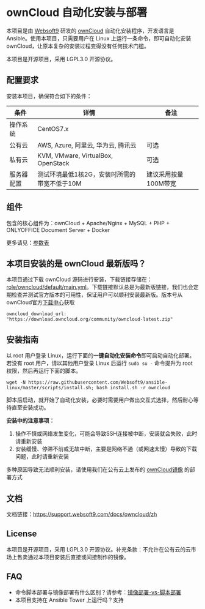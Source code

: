 
# ownCloud 自动化安装与部署

本项目是由 [Websoft9](https://www.websoft9.com) 研发的 [ownCloud](https://owncloud.org/) 自动化安装程序，开发语言是 Ansible。使用本项目，只需要用户在 Linux 上运行一条命令，即可自动化安装 ownCloud，让原本复杂的安装过程变得没有任何技术门槛。  

本项目是开源项目，采用 LGPL3.0 开源协议。

## 配置要求

安装本项目，确保符合如下的条件：

| 条件       | 详情       | 备注  |
| ------------ | ------------ | ----- |
| 操作系统       | CentOS7.x       |   |
| 公有云| AWS, Azure, 阿里云, 华为云, 腾讯云 | 可选 |
| 私有云|  KVM, VMware, VirtualBox, OpenStack | 可选 |
| 服务器配置 | 测试环境最低1核2G，安装时所需的带宽不低于10M |  建议采用按量100M带宽 |

## 组件

包含的核心组件为：ownCloud + Apache/Nginx + MySQL + PHP + ONLYOFFICE Document Server + Docker

更多请见：[参数表](/docs/zh/stack-components.md)

## 本项目安装的是 ownCloud 最新版吗？

本项目通过下载 ownCloud 源码进行安装，下载链接存储在：[role/owncloud/default/main.yml](/roles/owncloud/defaults/main.yml)。下载链接默认总是为最新版链接，我们也会定期检查并测试官方版本的可用性，保证用户可以顺利安装最新版。版本号从ownCloud官方[下载中心](https://owncloud.org/download/)获取

```
owncloud_download_url: "https://download.owncloud.org/community/owncloud-latest.zip"
```

## 安装指南

以 root 用户登录 Linux，运行下面的**一键自动化安装命令**即可启动自动化部署。若没有 root 用户，请以其他用户登录 Linux 后运行 `sudo su -` 命令提升为 root 权限，然后再运行下面的脚本。

```
wget -N https://raw.githubusercontent.com/Websoft9/ansible-linux/master/scripts/install.sh; bash install.sh -r owncloud
```

脚本后启动，就开始了自动化安装，必要时需要用户做出交互式选择，然后耐心等待直至安装成功。

**安装中的注意事项：**  

1. 操作不慎或网络发生变化，可能会导致SSH连接被中断，安装就会失败，此时请重新安装
2. 安装缓慢、停滞不前或无故中断，主要是网络不通（或网速太慢）导致的下载问题，此时请重新安装

多种原因导致无法顺利安装，请使用我们在公有云上发布的 [ownCloud镜像](https://apps.websoft9.com/owncloud) 的部署方式


## 文档

文档链接：https://support.websoft9.com/docs/owncloud/zh

## License

本项目是开源项目，采用 LGPL3.0 开源协议。补充条款：不允许在公有云的云市场上售卖通过本项目安装后直接或间接制作的镜像。

## FAQ

- 命令脚本部署与镜像部署有什么区别？请参考：[镜像部署-vs-脚本部署](https://support.websoft9.com/docs/faq/zh/bz-product.html#镜像部署-vs-脚本部署)
- 本项目支持在 Ansible Tower 上运行吗？支持
